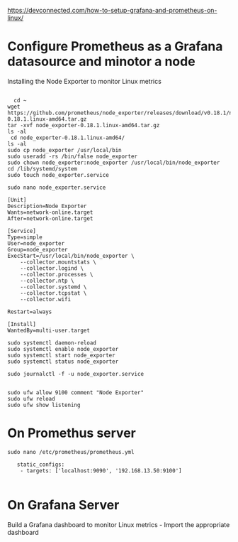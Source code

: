 https://devconnected.com/how-to-setup-grafana-and-prometheus-on-linux/

# Configure Prometheus as a Grafana datasource and minotor a node
Installing the Node Exporter to monitor Linux metrics



```

  cd ~
wget https://github.com/prometheus/node_exporter/releases/download/v0.18.1/node_exporter-0.18.1.linux-amd64.tar.gz
tar -xvf node_exporter-0.18.1.linux-amd64.tar.gz
ls -al
 cd node_exporter-0.18.1.linux-amd64/
ls -al
sudo cp node_exporter /usr/local/bin
sudo useradd -rs /bin/false node_exporter
sudo chown node_exporter:node_exporter /usr/local/bin/node_exporter
cd /lib/systemd/system
sudo touch node_exporter.service

sudo nano node_exporter.service
```

```
[Unit]
Description=Node Exporter
Wants=network-online.target
After=network-online.target

[Service]
Type=simple
User=node_exporter
Group=node_exporter
ExecStart=/usr/local/bin/node_exporter \
    --collector.mountstats \
    --collector.logind \
    --collector.processes \
    --collector.ntp \
    --collector.systemd \
    --collector.tcpstat \
    --collector.wifi

Restart=always

[Install]
WantedBy=multi-user.target

```


```
sudo systemctl daemon-reload
sudo systemctl enable node_exporter
sudo systemctl start node_exporter
sudo systemctl status node_exporter

sudo journalctl -f -u node_exporter.service


sudo ufw allow 9100 comment "Node Exporter"
sudo ufw reload
sudo ufw show listening
```



# On Promethus server

```
sudo nano /etc/prometheus/prometheus.yml

   static_configs:
    - targets: ['localhost:9090', '192.168.13.50:9100']


```   

# On Grafana Server

Build a Grafana dashboard to monitor Linux metrics - Import the appropriate dashboard